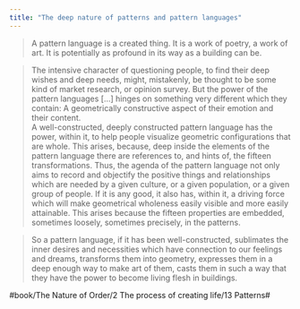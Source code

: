 ```yaml
---
title: "The deep nature of patterns and pattern languages"
---
```


> A pattern language is a created thing. It is a work of poetry, a work of art. It is potentially as profound in its way as a building can be.  

> The intensive character of questioning people, to find their deep wishes and deep needs, might, mistakenly, be thought to be some kind of market research, or opinion survey. But the power of the pattern languages […] hinges on something very different which they contain: A geometrically constructive aspect of their emotion and their content.  
> A well-constructed, deeply constructed pattern language has the power, within it, to help people visualize geometric configurations that are whole. This arises, because, deep inside the elements of the pattern language there are references to, and hints of, the fifteen transformations. Thus, the agenda of the pattern language not only aims to record and objectify the positive things and relationships which are needed by a given culture, or a given population, or a given group of people. If it is any good, it also has, within it, a driving force which will make geometrical wholeness easily visible and more easily attainable. This arises because the fifteen properties are embedded, sometimes loosely, sometimes precisely, in the patterns.  

> So a pattern language, if it has been well-constructed, sublimates the inner desires and necessities which have connection to our feelings and dreams, transforms them into geometry, expresses them in a deep enough way to make art of them, casts them in such a way that they have the power to become living flesh in buildings.  

#book/The Nature of Order/2 The process of creating life/13 Patterns#